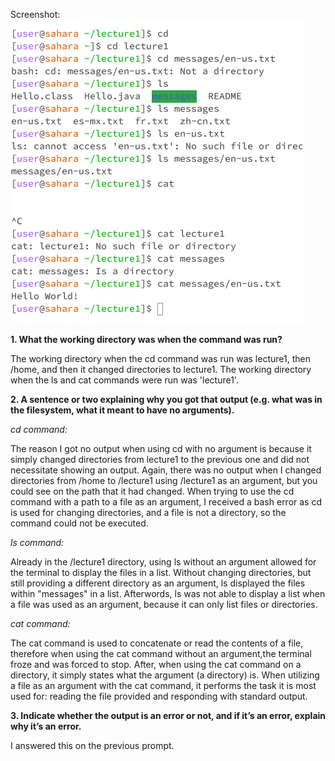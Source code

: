 Screenshot: ![Image](lab1.png)

**1. What the working directory was when the command was run?**

The working directory when the cd command was run was lecture1, then /home, and then it changed directories to lecture1. The working directory when the ls and cat commands were run was 'lecture1'.

**2. A sentence or two explaining why you got that output (e.g. what was in the filesystem, what it meant to have no arguments).**

*cd command:*

The reason I got no output when using cd with no argument is because it simply changed directories from lecture1 to the previous one and did not necessitate showing an output. Again, there was no output when I changed directories from /home to /lecture1 using /lecture1 as an argument, but you could see on the path that it had changed. When trying to use the cd command with a path to a file as an argument, I received a bash error as cd is used for changing directories, and a file is not a directory, so the command could not be executed. 

*ls command:*

Already in the /lecture1 directory, using ls without an argument allowed for the terminal to display the files in a list. Without changing directories, but still providing a different directory as an argument, ls displayed the files within "messages" in a list. Afterwords, ls was not able to display a list when a file was used as an argument, because it can only list files or directories. 

*cat command:*

The cat command is used to concatenate or read the contents of a file, therefore when using the cat command without an argument,the terminal froze and was forced to stop. After, when using the cat command on a directory, it simply states what the argument (a directory) is. When utilizing a file as an argument with the cat command, it performs the task it is most used for: reading the file provided and responding with standard output.

**3. Indicate whether the output is an error or not, and if it’s an error, explain why it’s an error.**

I answered this on the previous prompt.
